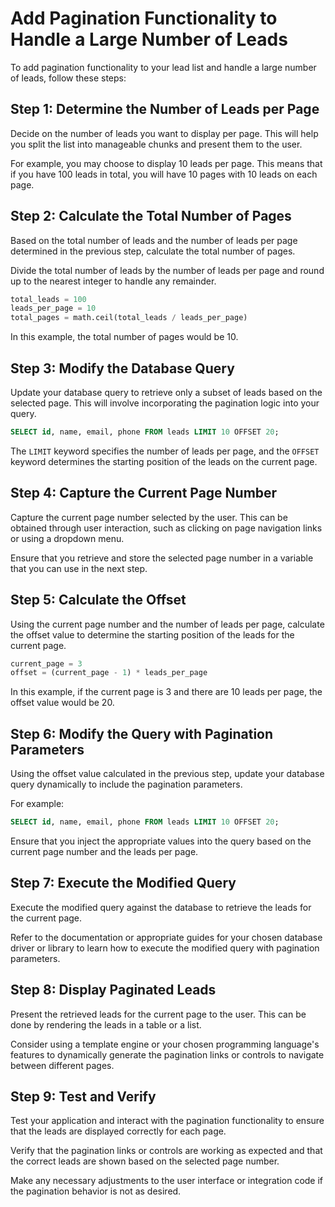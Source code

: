 

# Add Pagination Functionality to Handle a Large Number of Leads

To add pagination functionality to your lead list and handle a large number of leads, follow these steps:

## Step 1: Determine the Number of Leads per Page

Decide on the number of leads you want to display per page. This will help you split the list into manageable chunks and present them to the user.

For example, you may choose to display 10 leads per page. This means that if you have 100 leads in total, you will have 10 pages with 10 leads on each page.

## Step 2: Calculate the Total Number of Pages

Based on the total number of leads and the number of leads per page determined in the previous step, calculate the total number of pages.

Divide the total number of leads by the number of leads per page and round up to the nearest integer to handle any remainder.

```python
total_leads = 100
leads_per_page = 10
total_pages = math.ceil(total_leads / leads_per_page)
```

In this example, the total number of pages would be 10.

## Step 3: Modify the Database Query

Update your database query to retrieve only a subset of leads based on the selected page. This will involve incorporating the pagination logic into your query.

```sql
SELECT id, name, email, phone FROM leads LIMIT 10 OFFSET 20;
```

The `LIMIT` keyword specifies the number of leads per page, and the `OFFSET` keyword determines the starting position of the leads on the current page.

## Step 4: Capture the Current Page Number

Capture the current page number selected by the user. This can be obtained through user interaction, such as clicking on page navigation links or using a dropdown menu.

Ensure that you retrieve and store the selected page number in a variable that you can use in the next step.

## Step 5: Calculate the Offset

Using the current page number and the number of leads per page, calculate the offset value to determine the starting position of the leads for the current page.

```python
current_page = 3
offset = (current_page - 1) * leads_per_page
```

In this example, if the current page is 3 and there are 10 leads per page, the offset value would be 20.

## Step 6: Modify the Query with Pagination Parameters

Using the offset value calculated in the previous step, update your database query dynamically to include the pagination parameters.

For example:

```sql
SELECT id, name, email, phone FROM leads LIMIT 10 OFFSET 20;
```

Ensure that you inject the appropriate values into the query based on the current page number and the leads per page.

## Step 7: Execute the Modified Query

Execute the modified query against the database to retrieve the leads for the current page.

Refer to the documentation or appropriate guides for your chosen database driver or library to learn how to execute the modified query with pagination parameters.

## Step 8: Display Paginated Leads

Present the retrieved leads for the current page to the user. This can be done by rendering the leads in a table or a list.

Consider using a template engine or your chosen programming language's features to dynamically generate the pagination links or controls to navigate between different pages.

## Step 9: Test and Verify

Test your application and interact with the pagination functionality to ensure that the leads are displayed correctly for each page.

Verify that the pagination links or controls are working as expected and that the correct leads are shown based on the selected page number.

Make any necessary adjustments to the user interface or integration code if the pagination behavior is not as desired.

